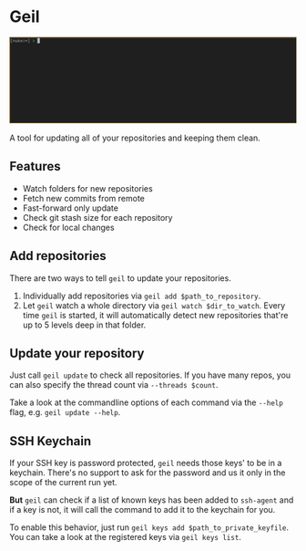 # Geil

<p align="center">
    <img src="https://github.com/Nukesor/images/blob/main/geil.gif?raw=true">
</p>

A tool for updating all of your repositories and keeping them clean.

## Features

- Watch folders for new repositories
- Fetch new commits from remote
- Fast-forward only update
- Check git stash size for each repository
- Check for local changes


## Add repositories

There are two ways to tell `geil` to update your repositories.

1. Individually add repositories via `geil add $path_to_repository`.
2. Let `geil` watch a whole directory via `geil watch $dir_to_watch`.
    Every time `geil` is started, it will automatically detect new repositories that're up to 5 levels deep in that folder.

## Update your repository

Just call `geil update` to check all repositories.
If you have many repos, you can also specify the thread count via `--threads $count`.

Take a look at the commandline options of each command via the `--help` flag, e.g. `geil update --help`.

## SSH Keychain

If your SSH key is password protected, `geil` needs those keys' to be in a keychain.
There's no support to ask for the password and us it only in the scope of the current run yet.

**But** `geil` can check if a list of known keys has been added to `ssh-agent` and if a key is not, it will call the command to add it to the keychain for you.

To enable this behavior, just run `geil keys add $path_to_private_keyfile`. \
You can take a look at the registered keys via `geil keys list`.
